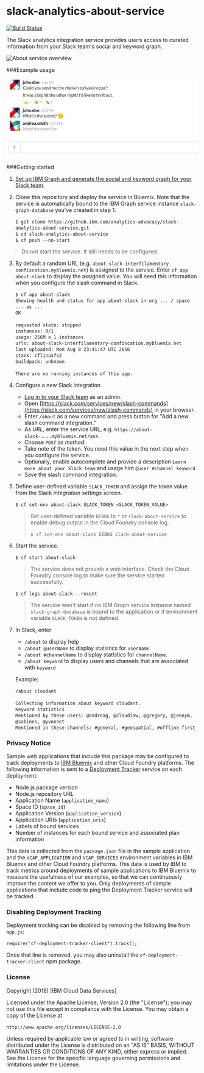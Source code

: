 # slack-analytics-about-service

[![Build Status](https://travis-ci.org/ibm-cds-labs/slack-analytics-about-service.svg?branch=master)](https://travis-ci.org/ibm-cds-labs/slack-analytics-about-service)

The Slack analytics integration service provides users access to curated information from your Slack team's social and keyword graph.

   ![About service overview](http://developer.ibm.com/clouddataservices/wp-content/uploads/sites/47/2016/08/sa_service_details.png)

###Example usage

   ![Slack graph interaction](https://raw.githubusercontent.com/ibm-cds-labs/slack-analytics-about-service/master/media/slash-command-demo.gif)
   
###Getting started

1. [Set up IBM Graph and generate the social and keyword graph for your Slack team](https://github.com/ibm-cds-labs/slack-analytics).

2. Clone this repository and deploy the service in Bluemix. Note that the service is automatically bound to the IBM Graph service instance `slack-graph-database` you've created in step 1.

	```
	$ git clone https://github.ibm.com/analytics-advocacy/slack-analytics-about-service.git
	$ cd slack-analytics-about-service
	$ cf push --no-start
	```
 > Do not start the service. It still needs to be configured.
 
3. By default a random URL (e.g. `about-slack-interfilamentary-confiscation.mybluemix.net`) is assigned to the service. Enter `cf app about-slack` to display the assigned value. You will need this information when you configure the slash command in Slack.
 
	```
	$ cf app about-slack
	Showing health and status for app about-slack in org ... / space ... as ...
	OK

	requested state: stopped
	instances: 0/1
	usage: 256M x 1 instances
	urls: about-slack-interfilamentary-confiscation.mybluemix.net
	last uploaded: Mon Aug 8 23:41:47 UTC 2016
	stack: cflinuxfs2
	buildpack: unknown

	There are no running instances of this app.
	```

4. Configure a new Slack integration

	* [Log in to your Slack team](https://www.slack.com) as an admin.
	* Open [https://slack.com/services/new/slash-commands](https://slack.com/services/new/slash-commands) in your browser.
	* Enter `/about` as a new command and press button for "Add a new slash command integration."
	* As _URL_, enter the service URL, e.g.  `https://about-slack-....mybluemix.net/ask`.
	* Choose `POST` as _method_. 
	* Take note of the token. You need this value in the next step when you configure the service.
	* Optionally, enable autocomplete and provide a description `Learn more about your Slack team` and usage hint `@user #channel keyword`
	* Save the slash command integration.

5. Define user-defined variable `SLACK_TOKEN` and assign the token value from the Slack _integration settings_ screen.

	```
	$ cf set-env about-slack SLACK_TOKEN <SLACK_TOKEN_VALUE>
	```

	> Set user-defined variable `DEBUG` to `*` or `slack-about-service` to enable debug output in the Cloud Foundry console log.
	> ```
	> $ cf set-env about-slack DEBUG slack-about-service
	> ```

5. Start the service.

	```
	$ cf start about-slack
	```

	> The service does not provide a web interface. Check the Cloud Foundry console log to make sure the service started successfully.

	```
	$ cf logs about-slack --recent
	```

	> The service won't start if no IBM Graph service instance named `slack-graph-database` is bound to the application or if environment variable `SLACK_TOKEN` is not defined.

6. In Slack, enter 

    * `/about` to display help
	* `/about @userName` to display statistics for `userName`.
	* `/about #channelName` to display statistics for `channelName`.
	* `/about keyword` to display users and channels that are associated with `keyword`

	Example:

	```
	/about cloudant

	Collecting information about keyword ​cloudant.
	Keyword statistics
	Mentioned by these users: @andreag, @claudiaw, @gregory, @jennym, @sabines, @yvonnet
	Mentioned in these channels: #general, #geospatial, #offline-first
	```	

### Privacy Notice

Sample web applications that include this package may be configured to track deployments to [IBM Bluemix](https://www.bluemix.net/) and other Cloud Foundry platforms. The following information is sent to a [Deployment Tracker](https://github.com/IBM-Bluemix/cf-deployment-tracker-service) service on each deployment:

* Node.js package version
* Node.js repository URL
* Application Name (`application_name`)
* Space ID (`space_id`)
* Application Version (`application_version`)
* Application URIs (`application_uris`)
* Labels of bound services
* Number of instances for each bound service and associated plan information

This data is collected from the `package.json` file in the sample application and the `VCAP_APPLICATION` and `VCAP_SERVICES` environment variables in IBM Bluemix and other Cloud Foundry platforms. This data is used by IBM to track metrics around deployments of sample applications to IBM Bluemix to measure the usefulness of our examples, so that we can continuously improve the content we offer to you. Only deployments of sample applications that include code to ping the Deployment Tracker service will be tracked.

### Disabling Deployment Tracking	

Deployment tracking can be disabled by removing the following line from `app.js`:

```
require("cf-deployment-tracker-client").track();
```

Once that line is removed, you may also uninstall the `cf-deployment-tracker-client` npm package.

### License 

Copyright [2016] [IBM Cloud Data Services]

Licensed under the Apache License, Version 2.0 (the "License");
you may not use this file except in compliance with the License.
You may obtain a copy of the License at

    http://www.apache.org/licenses/LICENSE-2.0

Unless required by applicable law or agreed to in writing, software distributed under the License is distributed on an "AS IS" BASIS, WITHOUT WARRANTIES OR CONDITIONS OF ANY KIND, either express or implied. See the License for the specific language governing permissions and limitations under the License.